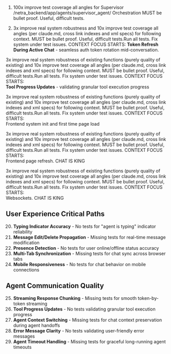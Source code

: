 

1. 100x improve test coverage all angles for Supervisor  /netra_backend/app/agents/supervisor_agent/    Orchestration MUST be bullet proof. Useful, difficult tests.

2. 3x improve real system robustness and 10x improve test coverage all angles (per claude.md, cross link indexes and xml specs) for following context. MUST be bullet proof. Useful, difficult tests.Run all tests. Fix system under test issues. 
CONTEXT FOCUS STARTS: 
**Token Refresh During Active Chat** - seamless auth token rotation mid-conversation. 



3x improve real system robustness of existing functions (purely quality of existing) and 10x improve test coverage all angles (per claude.md, cross link indexes and xml specs) for following context. MUST be bullet proof. Useful, difficult tests.Run all tests. Fix system under test issues. 
CONTEXT FOCUS STARTS:  
**Tool Progress Updates** - validating granular tool execution progress

3x improve real system robustness of existing functions (purely quality of existing) and 10x improve test coverage all angles (per claude.md, cross link indexes and xml specs) for following context. MUST be bullet proof. Useful, difficult tests.Run all tests. Fix system under test issues. 
CONTEXT FOCUS STARTS:  
Frontend system init and first time page load

3x improve real system robustness of existing functions (purely quality of existing) and 10x improve test coverage all angles (per claude.md, cross link indexes and xml specs) for following context. MUST be bullet proof. Useful, difficult tests.Run all tests. Fix system under test issues. 
CONTEXT FOCUS STARTS:  
Frontend page refresh. CHAT IS KING

3x improve real system robustness of existing functions (purely quality of existing) and 10x improve test coverage all angles (per claude.md, cross link indexes and xml specs) for following context. MUST be bullet proof. Useful, difficult tests.Run all tests. Fix system under test issues. 
CONTEXT FOCUS STARTS:  
Websockets. CHAT IS KING

## User Experience Critical Paths
20. **Typing Indicator Accuracy** - No tests for "agent is typing" indicator reliability
21. **Message Edit/Delete Propagation** - Missing tests for real-time message modification
22. **Presence Detection** - No tests for user online/offline status accuracy
23. **Multi-Tab Synchronization** - Missing tests for chat sync across browser tabs
24. **Mobile Responsiveness** - No tests for chat behavior on mobile connections

## Agent Communication Quality
25. **Streaming Response Chunking** - Missing tests for smooth token-by-token streaming
26. **Tool Progress Updates** - No tests validating granular tool execution progress
27. **Agent Context Switching** - Missing tests for chat context preservation during agent handoffs
28. **Error Message Clarity** - No tests validating user-friendly error messages
29. **Agent Timeout Handling** - Missing tests for graceful long-running agent timeouts
